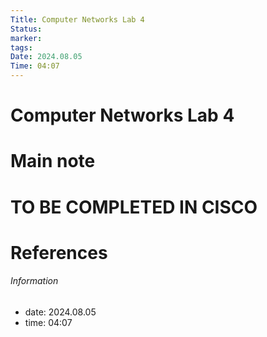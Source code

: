 ```yaml
---
Title: Computer Networks Lab 4
Status: 
marker: 
tags: 
Date: 2024.08.05
Time: 04:07
---
```

# Computer Networks Lab 4

# Main note
# TO BE COMPLETED IN CISCO
# References


###### Information
- date: 2024.08.05
- time: 04:07